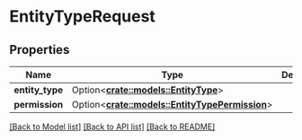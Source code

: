 # EntityTypeRequest

## Properties

Name | Type | Description | Notes
------------ | ------------- | ------------- | -------------
**entity_type** | Option<[**crate::models::EntityType**](EntityType.md)> |  | [optional]
**permission** | Option<[**crate::models::EntityTypePermission**](EntityTypePermission.md)> |  | [optional]

[[Back to Model list]](../README.md#documentation-for-models) [[Back to API list]](../README.md#documentation-for-api-endpoints) [[Back to README]](../README.md)


